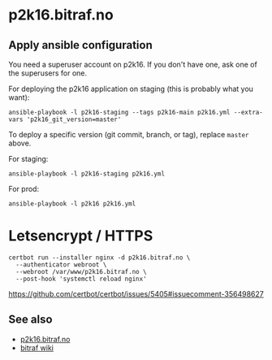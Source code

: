 p2k16.bitraf.no
===============

Apply ansible configuration
---------------------------

You need a superuser account on p2k16.
If you don't have one, ask one of the superusers for one.

For deploying the p2k16 application on staging (this is probably what you want):

```
ansible-playbook -l p2k16-staging --tags p2k16-main p2k16.yml --extra-vars 'p2k16_git_version=master'
```

To deploy a specific version (git commit, branch, or tag), replace `master` above.

For staging:

```
ansible-playbook -l p2k16-staging p2k16.yml
```

For prod:

```
ansible-playbook -l p2k16 p2k16.yml
```

Letsencrypt / HTTPS
===================

    certbot run --installer nginx -d p2k16.bitraf.no \
      --authenticator webroot \
      --webroot /var/www/p2k16.bitraf.no \
      --post-hook 'systemctl reload nginx'

https://github.com/certbot/certbot/issues/5405#issuecomment-356498627

See also
--------

- [p2k16.bitraf.no](http://p2k16.bitraf.no/)
- [bitraf wiki](https://bitraf.no/wiki/p2k16)
